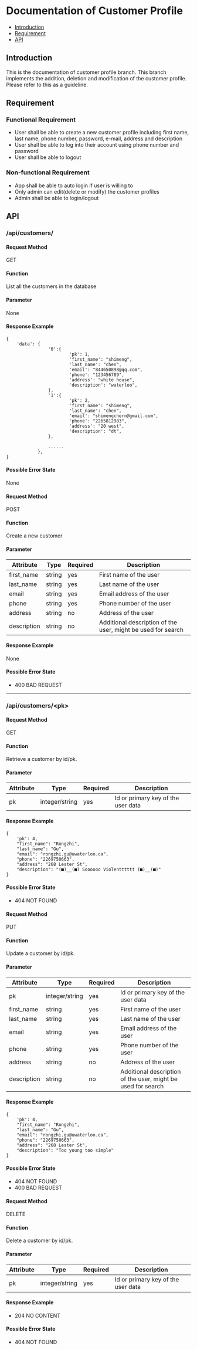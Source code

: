 
# Documentation of Customer Profile
- [Introduction](#intro)
- [Requirement](#req)
- [API](#api)



## <a name="intro">Introduction</a>
This is the documentation of customer profile branch. This branch
implements the addition, deletion and modification of the customer
profile. Please refer to this as a guideline. 

## <a name="req">Requirement</a>
### Functional Requirement
- User shall be able to create a new customer profile including first name,
last name, phone number, password, e-mail, address and description
- User shall be able to log into their account using phone number and password
- User shall be able to logout

### Non-functional Requirement
- App shall be able to auto login if user is willing to
- Only admin can edit(delete or modify) the customer profiles
- Admin shall be able to login/logout

## <a name="intro">API</a>
### /api/customers/

#### Request Method
GET

#### Function
List all the customers in the database

#### Parameter
None

#### Response Example
```
{
    'data': {
                '0':{
                        'pk': 1,
                        'first_name': "shimeng",
                        'last_name': "chen",
                        'email': "844650898@qq.com",
                        'phone': "123456789",
                        'address': "white house",
                        'description': "waterloo",
                },
                '1':{
                        'pk': 2,
                        'first_name': "shimeng",
                        'last_name': "chen",
                        'email': "shimengchern@gmail.com",
                        'phone': "2265812983",
                        'address': "20 west",
                        'description': "dt",
                },

                ......
            },
}
```

#### Possible Error State
None


#### Request Method
POST

#### Function
Create a new customer

#### Parameter

| Attribute | Type     | Required | Description|
| ---       |  ------  |--------- |----------- |
| first_name|  string  | yes      |First name of the user|
| last_name |  string  | yes      |Last name of the user|
| email |  string  | yes      |Email address of the user|
| phone |  string  | yes      |Phone number of the user|
| address |  string  | no      |Address of the user|
| description |  string  | no      |Additional description of the user, might be used for search|



#### Response Example
None

#### Possible Error State
- 400 BAD REQUEST

---

### /api/customers/&lt;pk&gt;
#### Request Method
GET

#### Function
Retrieve a customer by id/pk.

#### Parameter

| Attribute | Type     | Required | Description|
| ---       |  ------  |--------- |----------- |
| pk|  integer/string	  | yes      |Id or primary key of the user data|



#### Response Example
```
{
    'pk': 4,
    "first_name": "Rongzhi",
    "last_name": "Gu",
    "email": "rongzhi.gu@uwaterloo.ca",
    "phone": "2269750663",
    "address": "268 Lester St",
    "description": "(■)__(■) Soooooo Violentttttt (■)__(■)"
}
```
#### Possible Error State
- 404 NOT FOUND

#### Request Method
PUT

#### Function
Update a customer by id/pk.

#### Parameter
| Attribute | Type     | Required | Description|
| ---       |  ------  |--------- |----------- |
| pk|  integer/string	  | yes      |Id or primary key of the user data|
| first_name|  string  | yes      |First name of the user|
| last_name |  string  | yes      |Last name of the user|
| email |  string  | yes      |Email address of the user|
| phone |  string  | yes      |Phone number of the user|
| address |  string  | no      |Address of the user|
| description |  string  | no      |Additional description of the user, might be used for search|


#### Response Example
```
{
    'pk': 4,
    "first_name": "Rongzhi",
    "last_name": "Gu",
    "email": "rongzhi.gu@uwaterloo.ca",
    "phone": "2269750663",
    "address": "268 Lester St",
    "description": "Too young too simple"
}
```

#### Possible Error State
- 404 NOT FOUND
- 400 BAD REQUEST

#### Request Method
DELETE

#### Function
Delete a customer by id/pk.

#### Parameter

| Attribute | Type     | Required | Description|
| ---       |  ------  |--------- |----------- |
| pk|  integer/string	  | yes      |Id or primary key of the user data|


#### Response Example
- 204 NO CONTENT

#### Possible Error State
- 404 NOT FOUND
